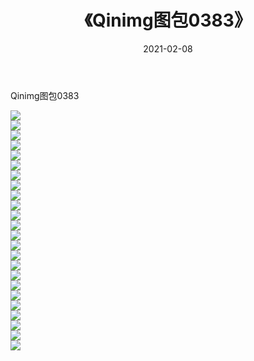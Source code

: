 ﻿---
layout: post
title:  《Qinimg图包0383》
date:   2021-02-08
img: http://imgx.orgx.ga/Qinimg图包/Qinimg图包0383/000.jpg
categories: [美女, 清纯, 唯美]
---

Qinimg图包0383

 ![](http://imgx.orgx.ga/Qinimg图包/Qinimg图包0383/001.jpg) <br>![](http://imgx.orgx.ga/Qinimg图包/Qinimg图包0383/002.jpg) <br>![](http://imgx.orgx.ga/Qinimg图包/Qinimg图包0383/003.jpg) <br>![](http://imgx.orgx.ga/Qinimg图包/Qinimg图包0383/004.jpg) <br>![](http://imgx.orgx.ga/Qinimg图包/Qinimg图包0383/005.jpg) <br>![](http://imgx.orgx.ga/Qinimg图包/Qinimg图包0383/006.jpg) <br>![](http://imgx.orgx.ga/Qinimg图包/Qinimg图包0383/007.jpg) <br>![](http://imgx.orgx.ga/Qinimg图包/Qinimg图包0383/008.jpg) <br>![](http://imgx.orgx.ga/Qinimg图包/Qinimg图包0383/009.jpg) <br>![](http://imgx.orgx.ga/Qinimg图包/Qinimg图包0383/010.jpg) <br>![](http://imgx.orgx.ga/Qinimg图包/Qinimg图包0383/011.jpg) <br>![](http://imgx.orgx.ga/Qinimg图包/Qinimg图包0383/012.jpg) <br>![](http://imgx.orgx.ga/Qinimg图包/Qinimg图包0383/013.jpg) <br>![](http://imgx.orgx.ga/Qinimg图包/Qinimg图包0383/014.jpg) <br>![](http://imgx.orgx.ga/Qinimg图包/Qinimg图包0383/015.jpg) <br>![](http://imgx.orgx.ga/Qinimg图包/Qinimg图包0383/016.jpg) <br>![](http://imgx.orgx.ga/Qinimg图包/Qinimg图包0383/017.jpg) <br>![](http://imgx.orgx.ga/Qinimg图包/Qinimg图包0383/018.jpg) <br>![](http://imgx.orgx.ga/Qinimg图包/Qinimg图包0383/019.jpg) <br>![](http://imgx.orgx.ga/Qinimg图包/Qinimg图包0383/020.jpg) <br>![](http://imgx.orgx.ga/Qinimg图包/Qinimg图包0383/021.jpg) <br>![](http://imgx.orgx.ga/Qinimg图包/Qinimg图包0383/022.jpg) <br>![](http://imgx.orgx.ga/Qinimg图包/Qinimg图包0383/023.jpg) <br>![](http://imgx.orgx.ga/Qinimg图包/Qinimg图包0383/024.jpg) <br>